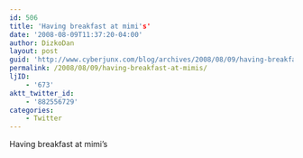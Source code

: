 ```yaml
---
id: 506
title: 'Having breakfast at mimi's'
date: '2008-08-09T11:37:20-04:00'
author: DizkoDan
layout: post
guid: 'http://www.cyberjunx.com/blog/archives/2008/08/09/having-breakfast-at-mimis/'
permalink: /2008/08/09/having-breakfast-at-mimis/
ljID:
    - '673'
aktt_twitter_id:
    - '882556729'
categories:
    - Twitter
---
```


Having breakfast at mimi’s